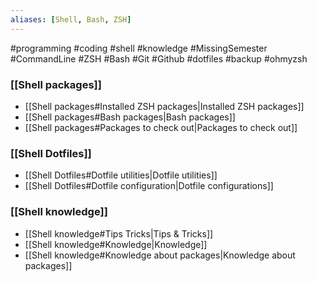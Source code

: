 ```yaml
---
aliases: [Shell, Bash, ZSH]
---
```


#programming #coding #shell #knowledge #MissingSemester #CommandLine #ZSH #Bash #Git #Github #dotfiles #backup #ohmyzsh

### [[Shell packages]]
- [[Shell packages#Installed ZSH packages|Installed ZSH packages]]
- [[Shell packages#Bash packages|Bash packages]]
- [[Shell packages#Packages to check out|Packages to check out]]

### [[Shell Dotfiles]]
- [[Shell Dotfiles#Dotfile utilities|Dotfile utilities]]
- [[Shell Dotfiles#Dotfile configuration|Dotfile configurations]]

### [[Shell knowledge]]
- [[Shell knowledge#Tips Tricks|Tips & Tricks]]
- [[Shell knowledge#Knowledge|Knowledge]]
- [[Shell knowledge#Knowledge about packages|Knowledge about packages]]